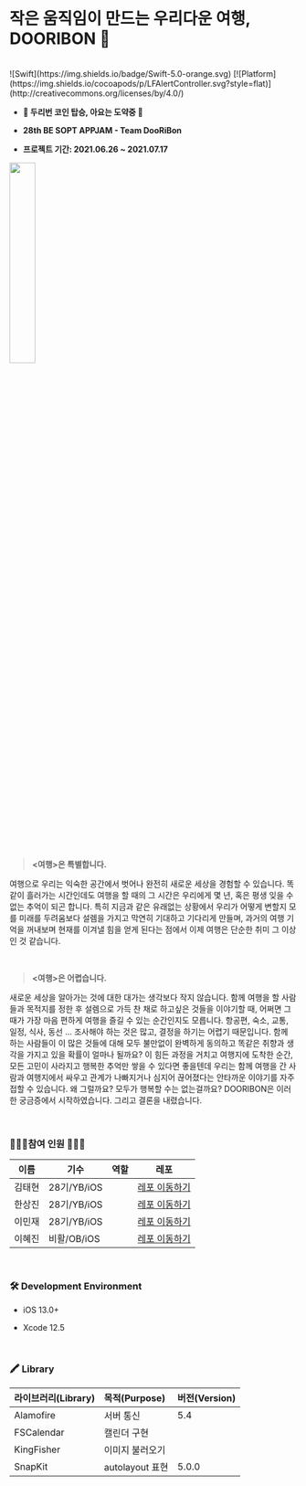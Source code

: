 # 작은 움직임이 만드는 우리다운 여행, DOORIBON 👀

<br />
![Swift](https://img.shields.io/badge/Swift-5.0-orange.svg) [![Platform](https://img.shields.io/cocoapods/p/LFAlertController.svg?style=flat)](http://creativecommons.org/licenses/by/4.0/)  
<br>


* <b> 🚀  두리번 코인 탑승, 아요는 도약중 👀</b>

* <b> 28th BE SOPT APPJAM - Team **DooRiBon** </b> 
  
* <b> 프로젝트 기간: 2021.06.26 ~ 2021.07.17 </b>

<img width="30%" src="https://user-images.githubusercontent.com/69389288/124233030-60ec5d80-db4d-11eb-86f9-b5b590b23090.png"/>
<br />
<br><br>

> **<여행>은 특별합니다.**

여행으로 우리는 익숙한 공간에서 벗어나 완전히 새로운 세상을 경험할 수 있습니다. 
똑같이 흘러가는 시간인데도 여행을 할 때의 그 시간은 우리에게 몇 년, 혹은 평생 잊을 수 없는 추억이 되곤 합니다.
특히 지금과 같은 유래없는 상황에서 우리가 어떻게 변할지 모를 미래를 두려움보다 설렘을 가지고 막연히 기대하고 기다리게 만들며, 
과거의 여행 기억을 꺼내보며 현재를 이겨낼 힘을 얻게 된다는 점에서 이제 여행은 단순한 취미 그 이상인 것 같습니다. 

<br />

> **<여행>은 어렵습니다.**

새로운 세상을 알아가는 것에 대한 대가는 생각보다 작지 않습니다. 함께 여행을 할 사람들과 목적지를 정한 후 설렘으로 가득 찬 채로 하고싶은 것들을 이야기할 때, 어쩌면 그 때가 가장 마음 편하게 여행을 즐길 수 있는 순간인지도 모릅니다. 
항공편, 숙소, 교통, 일정, 식사, 동선 ... 조사해야 하는 것은 많고, 결정을 하기는 어렵기 때문입니다. 
함께 하는 사람들이 이 많은 것들에 대해 모두 불만없이 완벽하게 동의하고 똑같은 취향과 생각을 가지고 있을 확률이 얼마나 될까요? 
이 힘든 과정을 거치고 여행지에 도착한 순간, 모든 고민이 사라지고 행복한 추억만 쌓을 수 있다면 좋을텐데 우리는 함께 여행을 간 사람과 여행지에서 싸우고 관계가 나빠지거나 심지어 끊어졌다는 안타까운 이야기를 자주 접할 수 있습니다. 왜 그럴까요? 모두가 행복할 수는 없는걸까요? 
DOORIBON은 이러한 궁금증에서 시작하였습니다. 그리고 결론을 내렸습니다.

<br />

### 🧑🏻‍💻참여 인원 👩🏻‍💻
|    이름  |    기수   | 역할|  레포   |
| ----    | ---- | ---- | --- |
| 김태현 |   28기/YB/iOS  |  |[레포 이동하기](https://github.com/Taehyeon-Kim/DooRi-iOS) |
| 한상진 |   28기/YB/iOS  |  | [레포 이동하기](https://github.com/Hansangjin98/DooRi-iOS) |
| 이민재 |   28기/YB/iOS  |  | [레포 이동하기](https://github.com/mini-min/DooRi-iOS)  |
| 이혜진 |   비활/OB/iOS   |  | [레포 이동하기](https://github.com/hyejinL/DooRi-iOS)  |

<br />

### 🛠 Development Environment

- iOS 13.0+

- Xcode 12.5

<br />

### 🖍 Library

| 라이브러리(Library) | 목적(Purpose) | 버전(Version) |
|:---|:----------|----|
| Alamofire | 서버 통신 | 5.4 |
| FSCalendar | 캘린더 구현 | |
| KingFisher | 이미지 불러오기 |  |
| SnapKit | autolayout 표현 | 5.0.0 |

<br><br>

